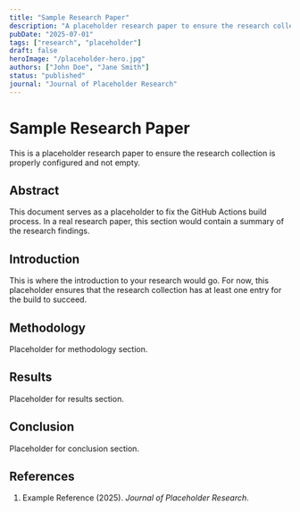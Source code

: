 ```yaml
---
title: "Sample Research Paper"
description: "A placeholder research paper to ensure the research collection is not empty"
pubDate: "2025-07-01"
tags: ["research", "placeholder"]
draft: false
heroImage: "/placeholder-hero.jpg"
authors: ["John Doe", "Jane Smith"]
status: "published"
journal: "Journal of Placeholder Research"
---
```


# Sample Research Paper

This is a placeholder research paper to ensure the research collection is properly configured and not empty.

## Abstract

This document serves as a placeholder to fix the GitHub Actions build process. In a real research paper, this section would contain a summary of the research findings.

## Introduction

This is where the introduction to your research would go. For now, this placeholder ensures that the research collection has at least one entry for the build to succeed.

## Methodology

Placeholder for methodology section.

## Results

Placeholder for results section.

## Conclusion

Placeholder for conclusion section.

## References

1. Example Reference (2025). *Journal of Placeholder Research*.